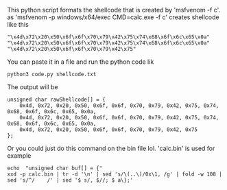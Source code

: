 This python script formats the shellcode that is created by 'msfvenom -f c'.
as 'msfvenom -p windows/x64/exec CMD=calc.exe -f c' creates shellcode like this 

```
"\x4d\x72\x20\x50\x6f\x6f\x70\x79\x42\x75\x74\x68\x6f\x6c\x65\x0a"
"\x4d\x72\x20\x50\x6f\x6f\x70\x79\x42\x75\x74\x68\x6f\x6c\x65\x0a"
"\x4d\x72\x20\x50\x6f\x6f\x70\x79\x42\x75"
```
You can paste it in a file and run the python code lik 
```
python3 code.py shellcode.txt
```

The output will be
```
unsigned char rawShellcode[] = {
	0x4d, 0x72, 0x20, 0x50, 0x6f, 0x6f, 0x70, 0x79, 0x42, 0x75, 0x74, 0x68, 0x6f, 0x6c, 0x65, 0x0a,
	0x4d, 0x72, 0x20, 0x50, 0x6f, 0x6f, 0x70, 0x79, 0x42, 0x75, 0x74, 0x68, 0x6f, 0x6c, 0x65, 0x0a,
	0x4d, 0x72, 0x20, 0x50, 0x6f, 0x6f, 0x70, 0x79, 0x42, 0x75
};
```

Or you could just do this command on the bin file lol.
'calc.bin' is used for example
```
echo  "unsigned char buf[] = {"
xxd -p calc.bin | tr -d '\n' | sed 's/\(..\)/0x\1, /g' | fold -w 108 | sed 's/^/    /' | sed '$ s/, $//; $ a\};'
```
